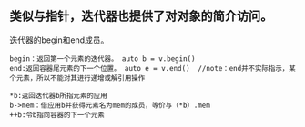 ## 类似与指针，迭代器也提供了对对象的简介访问。
迭代器的begin和end成员。
```
begin：返回第一个元素的迭代器。 auto b = v.begin()
end:返回容器尾元素的下一个位置。 auto e = v.end()  //note：end并不实际指示，某个元素，所以不能对其进行递增或解引用操作
```
```
*b:返回迭代器b所指元素的应用
b->mem：借应用b并获得元素名为mem的成员，等价与（*b）.mem
++b:令b指向容器的下一个元素
```
